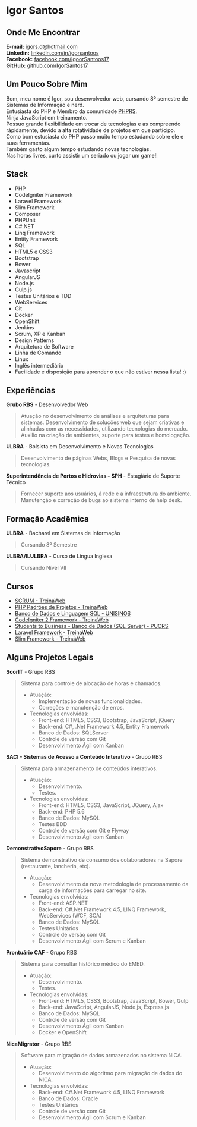 # Igor Santos

## Onde Me Encontrar
**E-mail:** [igors.d@hotmail.com](mailto:igors.d@hotmail.com)  
**Linkedin:** [linkedin.com/in/igorsantoos](https://www.linkedin.com/in/igorsantoos)  
**Facebook:** [facebook.com/IgoorSantoos17](https://www.facebook.com/IgoorSantoos17)  
**GitHub:** [github.com/IgorSantos17](https://github.com/IgorSantos17)

## Um Pouco Sobre Mim
Bom, meu nome é Igor, sou desenvolvedor web, cursando 8º semestre de Sistemas de Informação e nerd.  
Entusiasta do PHP e Membro da comunidade [PHPRS](https://www.meetup.com/pt-BR/PHP-RS/).  
Ninja JavaScript em treinamento.  
Possuo grande flexibilidade em trocar de tecnologias e as compreendo rápidamente, devido a alta rotatividade de projetos em que participo.  
Como bom estusiasta do PHP passo muito tempo estudando sobre ele e suas ferramentas.  
Também gasto algum tempo estudando novas tecnologias.  
Nas horas livres, curto assistir um seriado ou jogar um game!!


## Stack
- PHP
- CodeIgniter Framework
- Laravel Framework
- Slim Framework
- Composer
- PHPUnit
- C#.NET
- Linq Framework
- Entity Framework
- SQL
- HTML5 e CSS3
- Bootstrap
- Bower
- Javascript
- AngularJS
- Node.js
- Gulp.js
- Testes Unitários e TDD
- WebServices
- Git
- Docker
- OpenShift
- Jenkins
- Scrum, XP e Kanban
- Design Patterns
- Arquitetura de Software
- Linha de Comando
- Linux
- Inglês intermediário
- Facilidade e disposição para aprender o que não estiver nessa lista! :)

## Experiências
**Grubo RBS** - Desenvolvedor Web
> Atuação no desenvolvimento de análises e arquiteturas para sistemas.
Desenvolvimento de soluções web que sejam criativas e alinhadas com as necessidades, utilizando tecnologias do mercado.
Auxilio na criação de ambientes, suporte para testes e homologação.

**ULBRA** - Bolsista em Desenvolvimento e Novas Tecnologias
> Desenvolvimento de páginas Webs, Blogs e Pesquisa de novas tecnologias.

**Superintendência de Portos e Hidrovias - SPH** - Estagiário de Suporte Técnico
> Fornecer suporte aos usuários, á rede e a infraestrutura do ambiente.
Manutenção e correção de bugs ao sistema interno de help desk.

## Formação Acadêmica
**ULBRA** - Bacharel em Sistemas de Informação
> Cursando 8º Semestre

**ULBRA/ILULBRA** - Curso de Lingua Inglesa 
> Cursando Nível VII

## Cursos
- [SCRUM - TreinaWeb](https://drive.google.com/file/d/0B9Jduql5E7H5NDZpZTVnUlpmbW8/view)
- [PHP Padrões de Projetos - TreinaWeb](https://drive.google.com/file/d/0B9Jduql5E7H5ZTZ0TG9oMXZQd1E/view)
- [Banco de Dados e Linguagem SQL - UNISINOS](https://drive.google.com/file/d/0B9Jduql5E7H5ZkdqaHlpMXd4QU0/view)
- [CodeIgniter 2 Framework - TreinaWeb](https://drive.google.com/file/d/0B9Jduql5E7H5VnBfdjhoMmp4Tms/view)
- [Students to Business - Banco de Dados (SQL Server) - PUCRS](https://drive.google.com/file/d/0B9Jduql5E7H5ZUxFODJ5c3hlS0E/view)
- [Laravel Framework - TreinaWeb](https://drive.google.com/file/d/0B9Jduql5E7H5aG1RNzJVaXp4VW8/view)
- [Slim Framework - TreinaWeb](https://drive.google.com/file/d/0B9Jduql5E7H5M1MyWnM1TlE3RUU/)

## Alguns Projetos Legais

**ScorIT** - Grupo RBS
> Sistema para controle de alocação de horas e chamados.   
> - Atuação:   
>   - Implementação de novas funcionalidades.  
>   - Correções e manutenção de erros.  
> - Tecnologias envolvidas:   
>   - Front-end: HTML5, CSS3, Bootstrap, JavaScript, jQuery  
>   - Back-end: C#, .Net Framework 4.5, Entity Framework  
>   - Banco de Dados: SQLServer  
>   - Controle de versão com Git  
>   - Desenvolvimento Ágil com Kanban

**SACI - Sistemas de Acesso a Conteúdo Interativo** - Grupo RBS
> Sistema para armazenamento de conteúdos interativos.  
> - Atuação:  
>   - Desenvolvimento.  
>   - Testes.  
> - Tecnologias envolvidas:  
>   - Front-end: HTML5, CSS3, JavaScript, JQuery, Ajax  
>   - Back-end: PHP 5.6  
>   - Banco de Dados: MySQL  
>   - Testes BDD  
>   - Controle de versão com Git e Flyway  
>   - Desenvolvimento Ágil com Kanban   

**DemonstrativoSapore** - Grupo RBS
> Sistema demonstrativo de consumo dos colaboradores na Sapore (restaurante, lancheria, etc).  
> - Atuação:   
>   - Desenvolvimento da nova metodologia de processamento da carga de informações para carregar no site.  
> - Tecnologias envolvidas:   
>   - Front-end: ASP.NET
>   - Back-end: C#.Net Framework 4.5, LINQ Framework, WebServices (WCF, SOA) 
>   - Banco de Dados: MySQL  
>   - Testes Unitários  
>   - Controle de versão com Git  
>   - Desenvolvimento Ágil com Scrum e Kanban  

**Prontuário CAF** - Grupo RBS
> Sistema para consultar histórico médico do EMED.  
> - Atuação:   
>   - Desenvolvimento.  
>   - Testes.  
> - Tecnologias envolvidas:   
>   - Front-end: HTML5, CSS3, Bootstrap, JavaScript, Bower, Gulp  
>   - Back-end: JavaScript, AngularJS, Node.js, Express.js  
>   - Banco de Dados: MySQL  
>   - Controle de versão com Git  
>   - Desenvolvimento Ágil com Kanban  
>   - Docker e OpenShift  

**NicaMigrator** - Grupo RBS
> Software para migração de dados armazenados no sistema NICA.  
> - Atuação:   
>   - Desenvolvimento do algoritmo para migração de dados do NICA.  
> - Tecnologias envolvidas:   
>   - Back-end: C#.Net Framework 4.5, LINQ Framework
>   - Banco de Dados: Oracle  
>   - Testes Unitários  
>   - Controle de versão com Git  
>   - Desenvolvimento Ágil com Scrum e Kanban  
